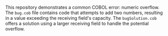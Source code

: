 This repository demonstrates a common COBOL error: numeric overflow.  The `bug.cob` file contains code that attempts to add two numbers, resulting in a value exceeding the receiving field's capacity. The `bugSolution.cob` offers a solution using a larger receiving field to handle the potential overflow.